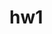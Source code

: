 # hw1
<!-- This is a website for Goels Plaza Banquet & Conference Center submitted for homework #1 -->